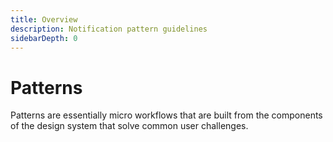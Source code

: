 ```yaml
---
title: Overview
description: Notification pattern guidelines
sidebarDepth: 0
---
```


# Patterns

Patterns are essentially micro workflows that are built from the components of the design system that solve common user challenges.
